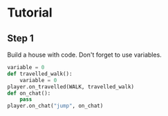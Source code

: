 # Tutorial

## Step 1
Build a house with code. Don't forget to use variables.

```python
variable = 0
def travelled_walk():
    variable = 0
player.on_travelled(WALK, travelled_walk)
def on_chat():
    pass
player.on_chat("jump", on_chat)
```
